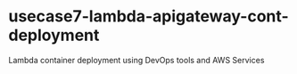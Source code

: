 # usecase7-lambda-apigateway-cont-deployment
Lambda container deployment using DevOps tools and AWS Services
